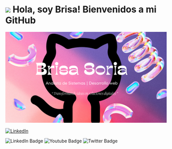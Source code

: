 # <img src="https://media.giphy.com/media/HQHwvSBSy7s0AXOlWt/giphy.gif" width="150"/> Hola, soy Brisa! Bienvenidos a mi GitHub

![Banner de mi perfil](banner.png)

[![LinkedIn](https://img.shields.io/badge/linkedin-%230077B5.svg?style=for-the-badge&logo=linkedin&logoColor=white)]()

<div id="badges">
  <img src="https://img.shields.io/badge/LinkedIn-blue?style=for-the-badge&logo=linkedin&logoColor=white" alt="LinkedIn Badge"/>
  <img src="https://img.shields.io/badge/YouTube-red?style=for-the-badge&logo=youtube&logoColor=white" alt="Youtube Badge"/>
  <img src="https://img.shields.io/badge/Twitter-blue?style=for-the-badge&logo=twitter&logoColor=white" alt="Twitter Badge"/>
</div>